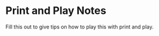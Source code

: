 Print and Play Notes
====================

Fill this out to give tips on how to play this with print and play.